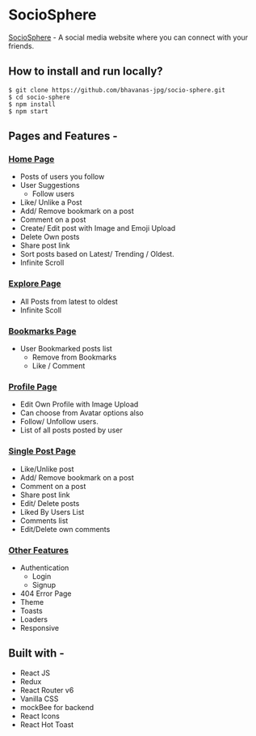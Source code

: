 # SocioSphere

[SocioSphere](https://sociosphere-v1.netlify.app/) - A social media website where you can connect with your friends.


## How to install and run locally?

```
$ git clone https://github.com/bhavanas-jpg/socio-sphere.git
$ cd socio-sphere
$ npm install
$ npm start
```

## Pages and Features -

### [Home Page](https://sociosphere-v1.netlify.app/)

- Posts of users you follow
- User Suggestions
  - Follow users
- Like/ Unlike a Post
- Add/ Remove bookmark on a post
- Comment on a post
- Create/ Edit post with Image and Emoji Upload
- Delete Own posts
- Share post link
- Sort posts based on Latest/ Trending / Oldest.
- Infinite Scroll

### [Explore Page](https://sociosphere-v1.netlify.app/explore)

- All Posts from latest to oldest
- Infinite Scoll

### [Bookmarks Page](https://sociosphere-v1.netlify.app/bookmark)

- User Bookmarked posts list
  - Remove from Bookmarks
  - Like / Comment

### [Profile Page](https://sociosphere-v1.netlify.app/profile/Afreen)

- Edit Own Profile with Image Upload
- Can choose from Avatar options also
- Follow/ Unfollow users.
- List of all posts posted by user

### [Single Post Page](https://sociosphere-v1.netlify.app/post/11)

- Like/Unlike post
- Add/ Remove bookmark on a post
- Comment on a post
- Share post link
- Edit/ Delete posts
- Liked By Users List
- Comments list
- Edit/Delete own comments

### [Other Features](https://buzzbird-v1.netlify.app)

- Authentication
  - Login
  - Signup
- 404 Error Page
- Theme
- Toasts
- Loaders
- Responsive

## Built with -

- React JS
- Redux
- React Router v6
- Vanilla CSS
- mockBee for backend
- React Icons
- React Hot Toast